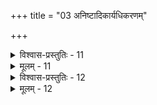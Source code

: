 +++
title = "03 अनिष्टादिकार्यधिकरणम्"

+++

<details><summary>विश्वास-प्रस्तुतिः - 11</summary>

11. सर्वेषां देहपाते सति नियमवती चन्द्रमःप्राप्तिरुक्ता  
तस्मात् पापोत्तराणां निरयगतिपुरस्कारिणी सेति चेन्न ।  
लोकस्संपूर्यते तैर्न पर इति गिरा संकुचेत् सर्वशब्दः  
तेऽतस्तद्यातनान्ते तत इह सहसा कुत्सितां यान्ति योनिम् ॥
</details>

<details><summary>मूलम् - 11</summary>

11. सर्वेषां देहपाते सति नियमवती चन्द्रमःप्राप्तिरुक्ता  
तस्मात् पापोत्तराणां निरयगतिपुरस्कारिणी सेति चेन्न ।  
लोकस्संपूर्यते तैर्न पर इति गिरा संकुचेत् सर्वशब्दः  
तेऽतस्तद्यातनान्ते तत इह सहसा कुत्सितां यान्ति योनिम् ॥
</details>


<details><summary>विश्वास-प्रस्तुतिः - 12</summary>

12. जन्मप्राप्तिर्जरायुप्रभृतिषु भविनां कर्मपाकैर्विचित्रा  
भूयिष्ठैः पुण्यपापैरपवदनवती पञ्चमाहुत्यपेक्षा ।  
तद्वद्धूमादिमार्गः कति कति च शुभैरुत्कटैर्देहपाते  
दिव्यं रूपं विमानादिकमपि सपदि प्राप्य याताः प्रसिद्धाः ॥
</details>

<details><summary>मूलम् - 12</summary>

12. जन्मप्राप्तिर्जरायुप्रभृतिषु भविनां कर्मपाकैर्विचित्रा  
भूयिष्ठैः पुण्यपापैरपवदनवती पञ्चमाहुत्यपेक्षा ।  
तद्वद्धूमादिमार्गः कति कति च शुभैरुत्कटैर्देहपाते  
दिव्यं रूपं विमानादिकमपि सपदि प्राप्य याताः प्रसिद्धाः ॥
</details>